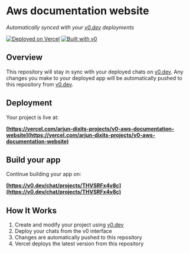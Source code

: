 # Aws documentation website

*Automatically synced with your [v0.dev](https://v0.dev) deployments*

[![Deployed on Vercel](https://img.shields.io/badge/Deployed%20on-Vercel-black?style=for-the-badge&logo=vercel)](https://vercel.com/arjun-dixits-projects/v0-aws-documentation-website)
[![Built with v0](https://img.shields.io/badge/Built%20with-v0.dev-black?style=for-the-badge)](https://v0.dev/chat/projects/THVSRFx4v8c)

## Overview

This repository will stay in sync with your deployed chats on [v0.dev](https://v0.dev).
Any changes you make to your deployed app will be automatically pushed to this repository from [v0.dev](https://v0.dev).

## Deployment

Your project is live at:

**[https://vercel.com/arjun-dixits-projects/v0-aws-documentation-website](https://vercel.com/arjun-dixits-projects/v0-aws-documentation-website)**

## Build your app

Continue building your app on:

**[https://v0.dev/chat/projects/THVSRFx4v8c](https://v0.dev/chat/projects/THVSRFx4v8c)**

## How It Works

1. Create and modify your project using [v0.dev](https://v0.dev)
2. Deploy your chats from the v0 interface
3. Changes are automatically pushed to this repository
4. Vercel deploys the latest version from this repository
